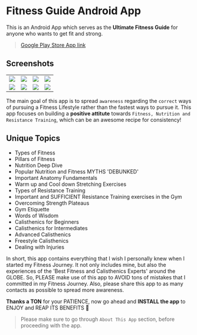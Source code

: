 # Fitness Guide Android App
This is an Android App which serves as the **Ultimate Fitness Guide** for anyone who wants to get fit and strong.

> [Google Play Store App link](https://play.google.com/store/apps/details?id=com.abhisheksawant.FitnessGuide)

## Screenshots

<table>
  <tr>
    <td><img src="https://lh3.googleusercontent.com/LyU01_7_qZ-2kqlRAaq0NnVl-9S0DLEdaAiFxK-lnKQ7Ci7O4OrH8P1AP3VrJn9_W2y3"></td>
    <td><img src="https://lh3.googleusercontent.com/orr_jHiZYiDk_El1JECEmw-mhJ6YOyu94F8zWStH_0gekGvWEDP7XUQiRj2vmfN4Iyo"></td>
    <td><img src="https://lh3.googleusercontent.com/3pAjpKFpdz_CQa7hfFWspoJdUHpYYoaQCt5u2anZlPIq_I48q_OYcW80HU1L_34vwss"></td>
    <td><img src="https://lh3.googleusercontent.com/Pet0bT3EmvosRdUNB7c3oits4l5wCReZkYg8X0K_lAxd09EibiyK6aWDMo968kW09EU"></td>
  </tr>
  <tr>
    <td><img src="https://lh3.googleusercontent.com/dPvRmXsziNk4YDpJDcZ6Z04ErS7s23ESeBMRXzcWLv-dYhYnuDlZsYt_4zZhf02Tgw"></td>
    <td><img src="https://lh3.googleusercontent.com/qXiIdHkj_e4a9fPG9oaMAIXcxW-tuo1kkWGeXMjrRBHbD4VnBwrh0Lg2ICTMi3I7sA"></td>
    <td><img src="https://lh3.googleusercontent.com/iV63OZUlVwNlzazEIVobJCdF2Kt1QsxVTIUy7SkLRATB_c8AnvyUbcE5mPejV3kJxnc"></td>
    <td><img src="https://lh3.googleusercontent.com/mJO5CbwUA9T5OSW2CnPbXZz7dsjGZ1LHae3lAl3iIZFK55jEwnh6Kgzu5HNhDWJhytHy"></td>
  </tr>
</table>

The main goal of this app is to spread `awareness` regarding the `correct` ways of pursuing a Fitness Lifestyle rather than the fastest ways to pursue it.
This app focuses on building a **positive attitute** towards `Fitness, Nutrition and Resistance Training`, which can be an awesome recipe for consistency!

## Unique Topics

- Types of Fitness
- Pillars of Fitness
- Nutrition Deep Dive
- Popular Nutrition and Fitness MYTHS 'DEBUNKED'
- Important Anatomy Fundamentals
- Warm up and Cool down Stretching Exercises
- Types of Resistance Training
- Important and SUFFICIENT Resistance Training exercises in the Gym
- Overcoming Strength Plateaus
- Gym Etiquette
- Words of Wisdom
- Calisthenics for Beginners
- Calisthenics for Intermediates
- Advanced Calisthenics
- Freestyle Calisthenics
- Dealing with Injuries 

In short, this app contains everything that I wish I personally knew when I started my Fitness Journey. It not only includes mine, but also the experiences of the 'Best Fitness and Calisthenics Experts' around the GLOBE. So, PLEASE make use of this app to AVOID tons of mistakes that I committed in my Fitness Journey.
Also, please share this app to as many contacts as possible to spread more awareness.

**Thanks a TON** for your PATIENCE, now go ahead and **INSTALL the app** to ENJOY and REAP ITS BENEFITS 🙂<br>
> Please make sure to go through `About This App` section, before proceeding with the app.
